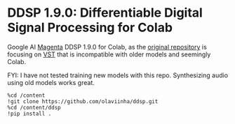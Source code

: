 # DDSP 1.9.0: Differentiable Digital Signal Processing for Colab

Google AI [Magenta](https://magenta.tensorflow.org/) DDSP 1.9.0 for Colab, as the [original repository](https://github.com/magenta/ddsp) is focusing on [VST](https://github.com/magenta/ddsp/releases/tag/v3.1.0) that is incompatible with older models and seemingly Colab.

FYI: I have not tested training new models with this repo. Synthesizing audio using old models works great.

```
%cd /content
!git clone https://github.com/olaviinha/ddsp.git
%cd /content/ddsp
!pip install .
```
